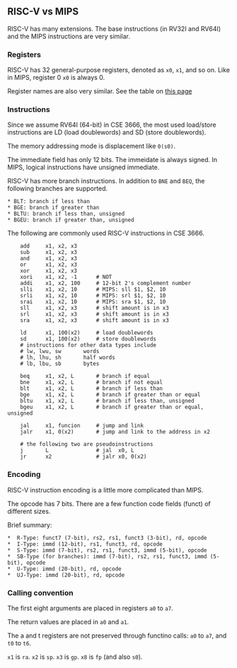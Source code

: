 ## RISC-V vs MIPS

RISC-V has many extensions. The base instructions (in RV32I and RV64I) and
the MIPS instructions are very similar. 

### Registers

RISC-V has 32 general-purpose registers, denoted as `x0`, `x1`, and so on. 
Like in MIPS, register 0 `x0` is always 0. 

Register names are also very similar. See the table on 
[this page](https://en.wikichip.org/wiki/risc-v/registers)


### Instructions

Since we assume RV64I (64-bit) in CSE 3666, the most used load/store instructions
are LD (load doublewords) and SD (store doublewords).

The memory addressing mode is displacement like `0(s0)`.

The immediate field has only 12 bits. The immeidate is always signed. In MIPS, logical 
instructions have unsigned immediate.

RISC-V has more branch instructions. In addition to `BNE` and `BEQ`, the following
branches are supported.

    * BLT: branch if less than
    * BGE: branch if greater than
    * BLTU: branch if less than, unsigned
    * BGEU: branch if greater than, unsigned

The following are commonly used RISC-V instructions in CSE 3666.

```
    add     x1, x2, x3
    sub     x1, x2, x3
    and     x1, x2, x3
    or      x1, x2, x3
    xor     x1, x2, x3
    xori    x1, x2, -1      # NOT
    addi    x1, x2, 100     # 12-bit 2's complement number
    slli    x1, x2, 10      # MIPS: sll $1, $2, 10 
    srli    x1, x2, 10      # MIPS: srl $1, $2, 10 
    srai    x1, x2, 10      # MIPS: sra $1, $2, 10 
    sll     x1, x2, x3      # shift amount is in x3
    srl     x1, x2, x3      # shift amount is in x3
    sra     x1, x2, x3      # shift amount is in x3

    ld      x1, 100(x2)     # load doublewords
    sd      x1, 100(x2)     # store doublewords
    # instructions for other data types include
    # lw, lwu, sw       words
    # lh, lhu, sh       half words
    # lb, lbu, sb       bytes

    beq     x1, x2, L       # branch if equal
    bne     x1, x2, L       # branch if not equal
    blt     x1, x2, L       # branch if less than 
    bge     x1, x2, L       # branch if greater than or equal
    bltu    x1, x2, L       # branch if less than, unsigned
    bgeu    x1, x2, L       # branch if greater than or equal, unsigned

    jal     x1, funcion     # jump and link
    jalr    x1, 0(x2)       # jump and link to the address in x2

    # the following two are pseudoinstructions
    j       L               # jal  x0, L
    jr      x2              # jalr x0, 0(x2) 

```

### Encoding

RISC-V instruction encoding is a little more complicated than MIPS.

The opcode has 7 bits. There are a few function code fields (funct) of different sizes.

Brief summary: 

    *  R-Type: funct7 (7-bit), rs2, rs1, funct3 (3-bit), rd, opcode
    *  I-Type: immd (12-bit), rs1, funct3, rd, opcode
    *  S-Type: immd (7-bit), rs2, rs1, funct3, immd (5-bit), opcode
    *  SB-Type (for branches): immd (7-bit), rs2, rs1, funct3, immd (5-bit), opcode
    *  U-Type: immd (20-bit), rd, opcode
    *  UJ-Type: immd (20-bit), rd, opcode

### Calling convention

The first eight arguments are placed in registers `a0` to `a7`.

The return values are placed in `a0` and `a1`.

The a and t registers are not preserved through functino calls:
`a0` to `a7`, and `t0` to `t6`.

`x1` is `ra`.
`x2` is `sp`.
`x3` is `gp`.
`x8` is `fp` (and also `s0`).

